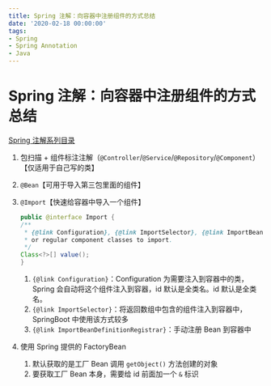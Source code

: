 ```yaml
---
title: Spring 注解：向容器中注册组件的方式总结
date: '2020-02-18 00:00:00'
tags:
- Spring
- Spring Annotation
- Java
---
```


# Spring 注解：向容器中注册组件的方式总结

[Spring 注解系列目录](spring-anno-table.md)

1. 包扫描 + 组件标注注解（`@Controller`/`@Service`/`@Repository`/`@Component`）【仅适用于自己写的类】

2. `@Bean`【可用于导入第三包里面的组件】

3. `@Import`【快速给容器中导入一个组件】

   ```java
   public @interface Import {
   /**
    * {@link Configuration}, {@link ImportSelector}, {@link ImportBeanDefinitionRegistrar}
    * or regular component classes to import.
    */
   Class<?>[] value();
   }
   ```

   1. `{@link Configuration}`：Configuration 为需要注入到容器中的类，Spring 会自动将这个组件注入到容器，id 默认是全类名。id 默认是全类名。
   2. `{@link ImportSelector}`：将返回数组中包含的组件注入到容器中，SpringBoot 中使用该方式较多
   3. `{@link ImportBeanDefinitionRegistrar}`：手动注册 Bean 到容器中

4. 使用 Spring 提供的 FactoryBean

   1. 默认获取的是工厂 Bean 调用 `getObject()` 方法创建的对象
   2. 要获取工厂 Bean 本身，需要给 id 前面加一个 `&` 标识
